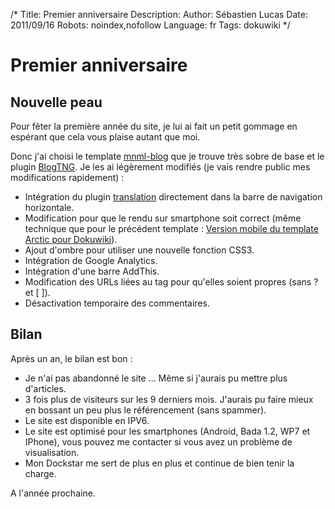 /*
Title: Premier anniversaire
Description: 
Author: Sébastien Lucas
Date: 2011/09/16
Robots: noindex,nofollow
Language: fr
Tags: dokuwiki
*/
# Premier anniversaire

## Nouvelle peau
Pour fêter la première année du site, je lui ai fait un petit gommage en espérant que cela vous plaise autant que moi.

Donc j'ai choisi le template [mnml-blog](http://www.dokuwiki.org/template:mnml-blog) que je trouve très sobre de base et le plugin [BlogTNG](http://www.dokuwiki.org/plugin:blogtng). Je les ai légèrement modifiés (je vais rendre public mes modifications rapidement) :

* Intégration du plugin [translation](http://www.dokuwiki.org/plugin:translation) directement dans la barre de navigation horizontale.
* Modification pour que le rendu sur smartphone soit correct (même technique que pour le précédent template : [Version mobile du template Arctic pour Dokuwiki](/fr/oss/dokuwiki-arctic-mobile)).
* Ajout d'ombre pour utiliser une nouvelle fonction CSS3.
* Intégration de Google Analytics.
* Intégration d'une barre AddThis.
* Modification des URLs liées au tag pour qu'elles soient propres (sans ? et [ ]).
* Désactivation temporaire des commentaires.

## Bilan

Après un an, le bilan est bon :

* Je n'ai pas abandonné le site ... Même si j'aurais pu mettre plus d'articles.
* 3 fois plus de visiteurs sur les 9 derniers mois. J'aurais pu faire mieux en bossant un peu plus le référencement (sans spammer).
* Le site est disponible en IPV6.
* Le site est optimisé pour les smartphones (Android, Bada 1.2, WP7 et IPhone), vous pouvez me contacter si vous avez un problème de visualisation.
* Mon Dockstar me sert de plus en plus et continue de bien tenir la charge.

A l'année prochaine.
